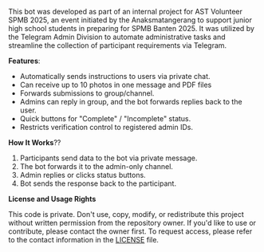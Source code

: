 This bot was developed as part of an internal project for AST Volunteer SPMB 2025, an event initiated by the Anaksmatangerang to support junior high school students in preparing for SPMB Banten 2025. It was utilized by the Telegram Admin Division to automate administrative tasks and streamline the collection of participant requirements via Telegram.

**Features**:
- Automatically sends instructions to users via private chat.
- Can receive up to 10 photos in one message and PDF files
- Forwards submissions to group/channel.
- Admins can reply in group, and the bot forwards replies back to the user.
- Quick buttons for "Complete" / "Incomplete" status.
- Restricts verification control to registered admin IDs.

**How It Works**??
1. Participants send data to the bot via private message.
2. The bot forwards it to the admin-only channel.
3. Admin replies or clicks status buttons.
4. Bot sends the response back to the participant.

**License and Usage Rights**

This code is private. Don't use, copy, modify, or redistribute this project without written permission from the repository owner.
If you'd like to use or contribute, please contact the owner first. To request access, please refer to the contact information in the [LICENSE](./LICENSE) file.

